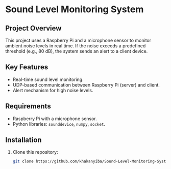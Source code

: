 # Sound Level Monitoring System

## Project Overview
This project uses a Raspberry Pi and a microphone sensor to monitor ambient noise levels in real time. If the noise exceeds a predefined threshold (e.g., 80 dB), the system sends an alert to a client device.

## Key Features
- Real-time sound level monitoring.
- UDP-based communication between Raspberry Pi (server) and client.
- Alert mechanism for high noise levels.

## Requirements
- Raspberry Pi with a microphone sensor.
- Python libraries: `sounddevice`, `numpy`, `socket`.

## Installation
1. Clone this repository:
   ```bash
   git clone https://github.com/khakanyiba/Sound-Level-Monitoring-System.git
